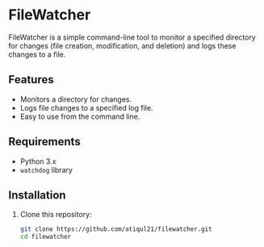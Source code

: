 # FileWatcher

FileWatcher is a simple command-line tool to monitor a specified directory for changes (file creation, modification, and deletion) and logs these changes to a file.

## Features

- Monitors a directory for changes.
- Logs file changes to a specified log file.
- Easy to use from the command line.

## Requirements

- Python 3.x
- `watchdog` library

## Installation

1. Clone this repository:

   ```bash
   git clone https://github.com/atiqul21/filewatcher.git
   cd filewatcher
